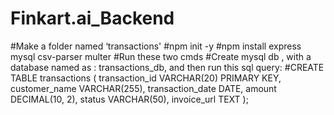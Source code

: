# Finkart.ai_Backend
#Make a folder named ‘transactions'
#npm init -y
#npm install express mysql csv-parser multer
#Run these two cmds
#Create mysql db , with a database named as : transactions_db, and then run this sql query:
#CREATE TABLE transactions (
  transaction_id VARCHAR(20) PRIMARY KEY,
  customer_name VARCHAR(255),
  transaction_date DATE,
  amount DECIMAL(10, 2),
  status VARCHAR(50),
  invoice_url TEXT
);
